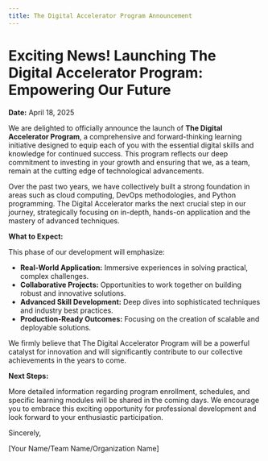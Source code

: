 ```yaml
---
title: The Digital Accelerator Program Announcement
---
```


# Exciting News! Launching The Digital Accelerator Program: Empowering Our Future

**Date:** April 18, 2025

We are delighted to officially announce the launch of **The Digital Accelerator Program**, a comprehensive and forward-thinking learning initiative designed to equip each of you with the essential digital skills and knowledge for continued success. This program reflects our deep commitment to investing in your growth and ensuring that we, as a team, remain at the cutting edge of technological advancements.

Over the past two years, we have collectively built a strong foundation in areas such as cloud computing, DevOps methodologies, and Python programming. The Digital Accelerator marks the next crucial step in our journey, strategically focusing on in-depth, hands-on application and the mastery of advanced techniques.

**What to Expect:**

This phase of our development will emphasize:

* **Real-World Application:** Immersive experiences in solving practical, complex challenges.
* **Collaborative Projects:** Opportunities to work together on building robust and innovative solutions.
* **Advanced Skill Development:** Deep dives into sophisticated techniques and industry best practices.
* **Production-Ready Outcomes:** Focusing on the creation of scalable and deployable solutions.

We firmly believe that The Digital Accelerator Program will be a powerful catalyst for innovation and will significantly contribute to our collective achievements in the years to come.

**Next Steps:**

More detailed information regarding program enrollment, schedules, and specific learning modules will be shared in the coming days. We encourage you to embrace this exciting opportunity for professional development and look forward to your enthusiastic participation.

Sincerely,

[Your Name/Team Name/Organization Name]
